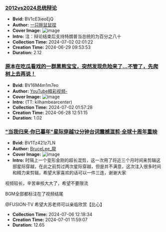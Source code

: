 ### [2012vs2024总统辩论](https://www.bilibili.com/video/BV1cE3ieoEjQ)
- **Bvid:** BV1cE3ieoEjQ
- **Author:** [一只胖鼠鼠捏](https://space.bilibili.com/454061302)
- **Cover Image:** ![image](http://i1.hdslb.com/bfs/archive/f9081931c4f57c7678d2dde16a8bbade3105e1dd.jpg)
- **Intro:** 注：辩论结束后支持特朗普当总统的为百分之八十
- **Collection Time:** 2024-07-02 02:01:22
- **Creation Time:** 2024-06-29 09:53:53
- **Duration:** 2.12

### [原本在吃瓜看戏的一群黑熊宝宝，突然发现危险来了...不管了，先爬树上去再说！](https://www.bilibili.com/video/BV16M4m1m7eo)
- **Bvid:** BV16M4m1m7eo
- **Author:** [YouTube精彩视频-](https://space.bilibili.com/412719797)
- **Cover Image:** ![image](http://i1.hdslb.com/bfs/archive/bb947ea75dc07206efc535b90dbb2e4680de7dcb.jpg)
- **Intro:** (TT: kilhambearcenter)
- **Collection Time:** 2024-07-02 01:57:28
- **Creation Time:** 2024-06-28 12:51:15
- **Duration:** 1.02

### ["当我归来·你已暮年"星际穿越12分钟台词震撼混剪·全球十周年重映](https://www.bilibili.com/video/BV1Tz421z7LN)
- **Bvid:** BV1Tz421z7LN
- **Author:** [BruceLee_龍](https://space.bilibili.com/397877558)
- **Cover Image:** ![image](http://i0.hdslb.com/bfs/archive/b38c52119c8353772107c27d6a17d05bba83f870.jpg)
- **Intro:** 时隔上一个变形金刚的超长混剪，这一次用了将近三个月时间来剪辑这部星际穿越，在此之前剪过两次星际穿越，但是并不满意，这次注入很多时间和精力来剪辑，希望大家喜欢的话可以一件三连，谢谢大家

视频较长，辛苦审核大大了，希望不要限流

BGM全部都标注在了视频结尾

@FUSION-TV  希望大苏老师可以亲临欣赏【比心】
- **Collection Time:** 2024-07-06 12:18:34
- **Creation Time:** 2024-07-01 11:59:07
- **Duration:** 12.65

